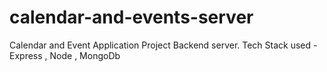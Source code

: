 # calendar-and-events-server

Calendar and Event Application Project Backend server.
Tech Stack used - Express , Node , MongoDb 
